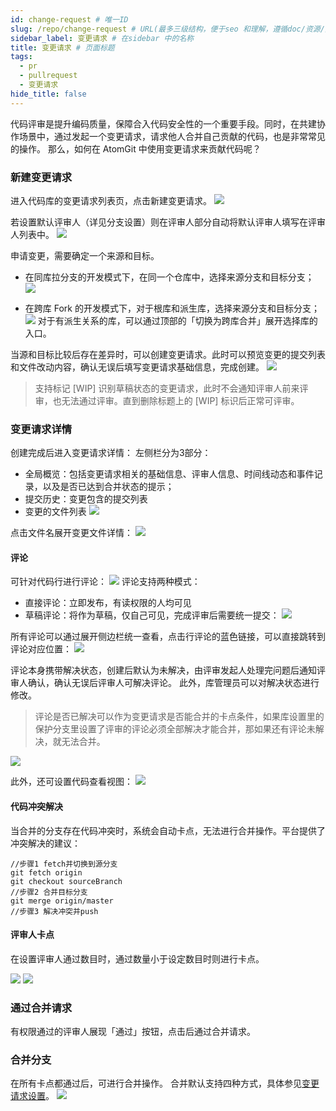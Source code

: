 ```yaml
---
id: change-request # 唯一ID
slug: /repo/change-request # URL(最多三级结构，便于seo 和理解，遵循doc/资源/具体说明项 的原则)
sidebar_label: 变更请求 # 在sidebar 中的名称
title: 变更请求 # 页面标题
tags:
  - pr
  - pullrequest
  - 变更请求
hide_title: false
---
```


代码评审是提升编码质量，保障合入代码安全性的一个重要手段。同时，在共建协作场景中，通过发起一个变更请求，请求他人合并自己贡献的代码，也是非常常见的操作。
那么，如何在 AtomGit 中使用变更请求来贡献代码呢？

### 新建变更请求
进入代码库的变更请求列表页，点击新建变更请求。
![](./img/42.jpg)

若设置默认评审人（详见分支设置）则在评审人部分自动将默认评审人填写在评审人列表中。
![](./img/41.jpg)

申请变更，需要确定一个来源和目标。
- 在同库拉分支的开发模式下，在同一个仓库中，选择来源分支和目标分支；
![](./img/43.jpg)

- 在跨库 Fork 的开发模式下，对于根库和派生库，选择来源分支和目标分支；
![](./img/44.jpg)
对于有派生关系的库，可以通过顶部的「切换为跨库合并」展开选择库的入口。

当源和目标比较后存在差异时，可以创建变更请求。此时可以预览变更的提交列表和文件改动内容，确认无误后填写变更请求基础信息，完成创建。
![](./img/45.jpg)
> 支持标记 [WIP] 识别草稿状态的变更请求，此时不会通知评审人前来评审，也无法通过评审。直到删除标题上的 [WIP] 标识后正常可评审。

### 变更请求详情
创建完成后进入变更请求详情：
左侧栏分为3部分：
- 全局概览：包括变更请求相关的基础信息、评审人信息、时间线动态和事件记录，以及是否已达到合并状态的提示；
- 提交历史：变更包含的提交列表
- 变更的文件列表
![](./img/46.jpg)

点击文件名展开变更文件详情：
![](./img/53.jpg)

#### 评论
可针对代码行进行评论：
![](./img/54.jpg)
评论支持两种模式：
- 直接评论：立即发布，有读权限的人均可见
- 草稿评论：将作为草稿，仅自己可见，完成评审后需要统一提交：
![](./img/55.jpg)

所有评论可以通过展开侧边栏统一查看，点击行评论的蓝色链接，可以直接跳转到评论对应位置：
![](./img/56.jpg)

评论本身携带解决状态，创建后默认为未解决，由评审发起人处理完问题后通知评审人确认，确认无误后评审人可解决评论。
此外，库管理员可以对解决状态进行修改。

> 评论是否已解决可以作为变更请求是否能合并的卡点条件，如果库设置里的保护分支里设置了评审的评论必须全部解决才能合并，那如果还有评论未解决，就无法合并。

![](./img/57.jpg)

此外，还可设置代码查看视图：
![](./img/58.jpg)

#### 代码冲突解决
当合并的分支存在代码冲突时，系统会自动卡点，无法进行合并操作。平台提供了冲突解决的建议：
```
//步骤1 fetch并切换到源分支
git fetch origin
git checkout sourceBranch
//步骤2 合并目标分支
git merge origin/master 
//步骤3 解决冲突并push
```

#### 评审人卡点
在设置评审人通过数目时，通过数量小于设定数目时则进行卡点。

![](./img/59.jpg)
![](./img/60.jpg)

### 通过合并请求
有权限通过的评审人展现「通过」按钮，点击后通过合并请求。

### 合并分支
在所有卡点都通过后，可进行合并操作。
合并默认支持四种方式，具体参见[变更请求设置](pr-config)。
![](./img/61.jpg)